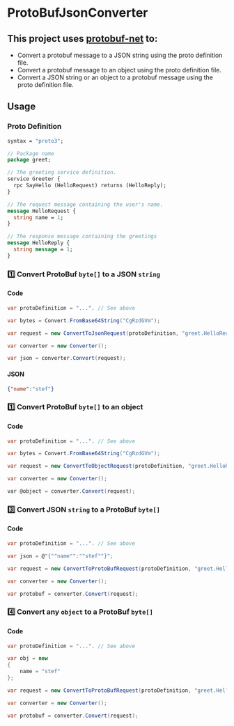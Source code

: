 # ProtoBufJsonConverter

## This project uses [protobuf-net](https://github.com/protobuf-net/protobuf-net) to:
- Convert a protobuf message to a JSON string using the proto definition file.
- Convert a protobuf message to an object using the proto definition file.
- Convert a JSON string or an object to a protobuf message using the proto definition file.

## Usage

### Proto Definition
``` proto
syntax = "proto3";

// Package name
package greet;

// The greeting service definition.
service Greeter {
  rpc SayHello (HelloRequest) returns (HelloReply);
}

// The request message containing the user's name.
message HelloRequest {
  string name = 1;
}

// The response message containing the greetings
message HelloReply {
  string message = 1;
}
```

### :one: Convert ProtoBuf `byte[]` to a JSON `string`

#### Code
``` csharp
var protoDefinition = "...". // See above

var bytes = Convert.FromBase64String("CgRzdGVm");

var request = new ConvertToJsonRequest(protoDefinition, "greet.HelloRequest", bytes);

var converter = new Converter();

var json = converter.Convert(request);
```

#### JSON
``` json
{"name":"stef"}
```

### :one: Convert ProtoBuf `byte[]` to an object

#### Code
``` csharp
var protoDefinition = "...". // See above

var bytes = Convert.FromBase64String("CgRzdGVm");

var request = new ConvertToObjectRequest(protoDefinition, "greet.HelloRequest", bytes);

var converter = new Converter();

var @object = converter.Convert(request);
```

### :three: Convert JSON `string` to a ProtoBuf `byte[]`
#### Code
``` csharp
var protoDefinition = "...". // See above

var json = @"{""name"":""stef""}";

var request = new ConvertToProtoBufRequest(protoDefinition, "greet.HelloRequest", json);

var converter = new Converter();

var protobuf = converter.Convert(request);
```

### :four: Convert any `object` to a ProtoBuf `byte[]`
#### Code
``` csharp
var protoDefinition = "...". // See above

var obj = new
{
    name = "stef"
};

var request = new ConvertToProtoBufRequest(protoDefinition, "greet.HelloRequest", obj);

var converter = new Converter();

var protobuf = converter.Convert(request);
```